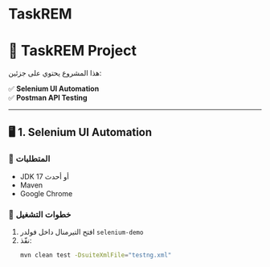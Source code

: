 # TaskREM
# 🚀 TaskREM Project  

هذا المشروع يحتوي على جزئين:  

✅ **Selenium UI Automation**  
✅ **Postman API Testing**  

---

## 🖥️ 1. Selenium UI Automation  

### 📌 المتطلبات
- JDK 17 أو أحدث  
- Maven  
- Google Chrome  

### 📌 خطوات التشغيل
1. افتح التيرمنال داخل فولدر `selenium-demo`
2. نفّذ:
   ```bash
   mvn clean test -DsuiteXmlFile="testng.xml"
